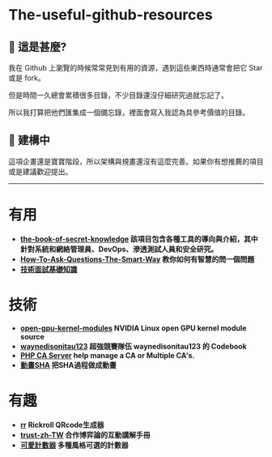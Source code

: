 # The-useful-github-resources

## 📔 這是甚麼?

我在 Github 上瀏覽的時候常常見到有用的資源，遇到這些東西時通常會把它 Star 或是 fork。

但是時間一久總會累積很多目錄，不少目錄還沒仔細研究過就忘記了。

所以我打算把他們匯集成一個備忘錄，裡面會寫入我認為具參考價值的目錄。

## 🥴 建構中

這項企畫還是寶寶階段，所以架構與規畫還沒有這麼完善。如果你有想推薦的項目或是建議歡迎提出。

---

# 有用

- **[the-book-of-secret-knowledge](https://github.com/trimstray/the-book-of-secret-knowledge)
該項目包含各種工具的導向與介紹，其中針對系統和網絡管理員、DevOps、滲透測試人員和安全研究。**
- **[How-To-Ask-Questions-The-Smart-Way](https://github.com/ryanhanwu/How-To-Ask-Questions-The-Smart-Way)
教你如何有智慧的問一個問題**
- **[技術面試基礎知識](https://github.com/CyC2018/CS-Notes)**

# 技術

- **[open-gpu-kernel-modules](https://github.com/NVIDIA/open-gpu-kernel-modules)
NVIDIA Linux open GPU kernel module source**
- **[waynedisonitau123](https://github.com/edisonhello/waynedisonitau123)
超強競賽隊伍 waynedisonitau123 的 Codebook**
- **[PHP CA Server](https://github.com/cuediin/PHP-Certificate-Authority-Server)
help manage a CA or Multiple CA's.**
- **[動畫SHA](https://github.com/in3rsha/sha256-animation)
把SHA過程做成動畫**

# 有趣

- **[rr](https://github.com/arcxingye/rr)
Rickroll QRcode生成器**
- **[trust-zh-TW](https://github.com/audreyt/trust-zh-TW)
合作博弈論的互動講解手冊**
- **[可愛計數器](https://github.com/journey-ad/Moe-counter)
多種風格可選的計數器**


